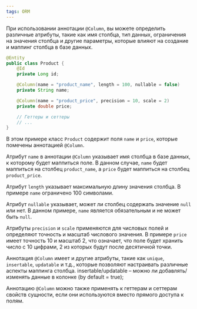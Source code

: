 ```yaml
---
tags: ORM
--- 
```

При использовании аннотации `@Column`, вы можете определить различные атрибуты, такие как имя столбца, тип данных, ограничения на значения столбца и другие параметры, которые влияют на создание и маппинг столбца в базе данных.

```java
@Entity
public class Product {
    @Id
    private Long id;

    @Column(name = "product_name", length = 100, nullable = false)
    private String name;

    @Column(name = "product_price", precision = 10, scale = 2)
    private double price;

    // Геттеры и сеттеры
    // ...
}
```

В этом примере класс `Product` содержит поля `name` и `price`, которые помечены аннотацией `@Column`.

Атрибут `name` в аннотации `@Column` указывает имя столбца в базе данных, к которому будет маппиться поле. В данном случае, `name` будет маппиться на столбец `product_name`, а `price` будет маппиться на столбец `product_price`.

Атрибут `length` указывает максимальную длину значения столбца. В примере `name` ограничено 100 символами.

Атрибут `nullable` указывает, может ли столбец содержать значение `null` или нет. В данном примере, `name` является обязательным и не может быть `null`.

Атрибуты `precision` и `scale` применяются для числовых полей и определяют точность и масштаб числового значения. В примере `price` имеет точность 10 и масштаб 2, что означает, что поле будет хранить число с 10 цифрами, 2 из которых будут после десятичной точки.

Аннотация `@Column` имеет и другие атрибуты, такие как `unique`, `insertable`, `updatable` и т.д., которые позволяют настраивать различные аспекты маппинга столбца.
	insertable/updatable – можно ли добавлять/изменять данные в колонке (by default = true); 

Аннотацию `@Column` можно также применять к геттерам и сеттерам свойств сущности, если они используются вместо прямого доступа к полям.

